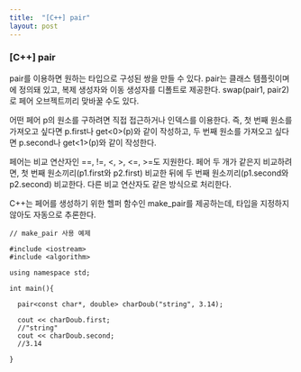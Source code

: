 ```yaml
---
title:  "[C++] pair"
layout: post
---
```



### [C++] pair

pair를 이용하면 원하는 타입으로 구성된 쌍을 만들 수 있다. pair는 클래스 템플릿이며 <utility>에 정의돼 있고, 복제 생성자와 이동 생성자를 디폴트로 제공한다. swap(pair1, pair2)로 페어 오브젝트끼리 맞바꿀 수도 있다.

  
어떤 페어 p의 원소를 구하려면 직접 접근하거나 인덱스를 이용한다. 즉, 첫 번째 원소를 가져오고 싶다면 p.first나 get<0>(p)와 같이 작성하고, 두 번째 원소를 가져오고 싶다면 p.second나 get<1>(p)와 같이 작성한다.
  
페어는 비교 연산자인 ==, !=, <, >, <=, >=도 지원한다. 페어 두 개가 같은지 비교하려면, 첫 번째 원소끼리(p1.first와 p2.first) 비교한 뒤에 두 번째 원소끼리(p1.second와 p2.second) 비교한다. 다른 비교 연산자도 같은 방식으로 처리한다.
  
C++는 페어를 생성하기 위한 헬퍼 함수인 make_pair를 제공하는데, 타입을 지정하지 않아도 자동으로 추론한다.
  
```
// make_pair 사용 예제
  
#include <iostream>
#include <algorithm>
  
using namespace std;
  
int main(){
  
  pair<const char*, double> charDoub("string", 3.14);
    
  cout << charDoub.first;
  //"string"
  cout << charDoub.second;
  //3.14
  
}

```